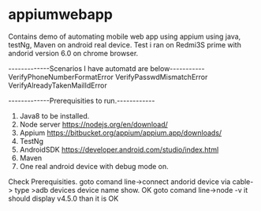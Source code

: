 # appiumwebapp
Contains demo of automating mobile web app using appium using java, testNg, Maven on android real device.
Test i ran on Redmi3S prime with andorid version 6.0 on chrome browser.

-------------Scenarios I have automatd are below-----------
VerifyPhoneNumberFormatError
VerifyPasswdMismatchError
VerifyAlreadyTakenMailIdError

-------------Prerequisities to run.------------
1. Java8 to be installed. 
2. Node server https://nodejs.org/en/download/
3. Appium https://bitbucket.org/appium/appium.app/downloads/
4. TestNg
5. AndroidSDK  https://developer.android.com/studio/index.html
6. Maven
7. One real android device with debug mode on.

Check Prerequisities. 
goto comand line->connect andorid device via cable-> type >adb devices  device name show. OK
goto comand line->node -v  it should display v4.5.0 than it is  OK


